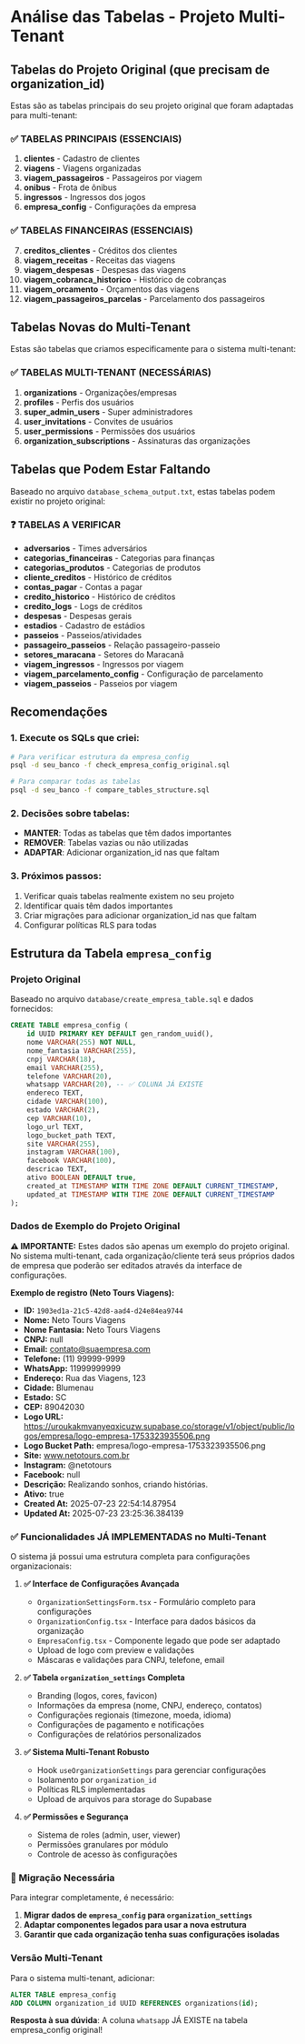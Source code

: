 # Análise das Tabelas - Projeto Multi-Tenant

## Tabelas do Projeto Original (que precisam de organization_id)

Estas são as tabelas principais do seu projeto original que foram adaptadas para multi-tenant:

### ✅ TABELAS PRINCIPAIS (ESSENCIAIS)
1. **clientes** - Cadastro de clientes
2. **viagens** - Viagens organizadas
3. **viagem_passageiros** - Passageiros por viagem
4. **onibus** - Frota de ônibus
5. **ingressos** - Ingressos dos jogos
6. **empresa_config** - Configurações da empresa

### ✅ TABELAS FINANCEIRAS (ESSENCIAIS)
7. **creditos_clientes** - Créditos dos clientes
8. **viagem_receitas** - Receitas das viagens
9. **viagem_despesas** - Despesas das viagens
10. **viagem_cobranca_historico** - Histórico de cobranças
11. **viagem_orcamento** - Orçamentos das viagens
12. **viagem_passageiros_parcelas** - Parcelamento dos passageiros

## Tabelas Novas do Multi-Tenant

Estas são tabelas que criamos especificamente para o sistema multi-tenant:

### ✅ TABELAS MULTI-TENANT (NECESSÁRIAS)
1. **organizations** - Organizações/empresas
2. **profiles** - Perfis dos usuários
3. **super_admin_users** - Super administradores
4. **user_invitations** - Convites de usuários
5. **user_permissions** - Permissões dos usuários
6. **organization_subscriptions** - Assinaturas das organizações

## Tabelas que Podem Estar Faltando

Baseado no arquivo `database_schema_output.txt`, estas tabelas podem existir no projeto original:

### ❓ TABELAS A VERIFICAR
- **adversarios** - Times adversários
- **categorias_financeiras** - Categorias para finanças
- **categorias_produtos** - Categorias de produtos
- **cliente_creditos** - Histórico de créditos
- **contas_pagar** - Contas a pagar
- **credito_historico** - Histórico de créditos
- **credito_logs** - Logs de créditos
- **despesas** - Despesas gerais
- **estadios** - Cadastro de estádios
- **passeios** - Passeios/atividades
- **passageiro_passeios** - Relação passageiro-passeio
- **setores_maracana** - Setores do Maracanã
- **viagem_ingressos** - Ingressos por viagem
- **viagem_parcelamento_config** - Configuração de parcelamento
- **viagem_passeios** - Passeios por viagem

## Recomendações

### 1. Execute os SQLs que criei:
```bash
# Para verificar estrutura da empresa_config
psql -d seu_banco -f check_empresa_config_original.sql

# Para comparar todas as tabelas
psql -d seu_banco -f compare_tables_structure.sql
```

### 2. Decisões sobre tabelas:
- **MANTER**: Todas as tabelas que têm dados importantes
- **REMOVER**: Tabelas vazias ou não utilizadas
- **ADAPTAR**: Adicionar organization_id nas que faltam

### 3. Próximos passos:
1. Verificar quais tabelas realmente existem no seu projeto
2. Identificar quais têm dados importantes
3. Criar migrações para adicionar organization_id nas que faltam
4. Configurar políticas RLS para todas

## Estrutura da Tabela `empresa_config`

### Projeto Original
Baseado no arquivo `database/create_empresa_table.sql` e dados fornecidos:

```sql
CREATE TABLE empresa_config (
    id UUID PRIMARY KEY DEFAULT gen_random_uuid(),
    nome VARCHAR(255) NOT NULL,
    nome_fantasia VARCHAR(255),
    cnpj VARCHAR(18),
    email VARCHAR(255),
    telefone VARCHAR(20),
    whatsapp VARCHAR(20), -- ✅ COLUNA JÁ EXISTE
    endereco TEXT,
    cidade VARCHAR(100),
    estado VARCHAR(2),
    cep VARCHAR(10),
    logo_url TEXT,
    logo_bucket_path TEXT,
    site VARCHAR(255),
    instagram VARCHAR(100),
    facebook VARCHAR(100),
    descricao TEXT,
    ativo BOOLEAN DEFAULT true,
    created_at TIMESTAMP WITH TIME ZONE DEFAULT CURRENT_TIMESTAMP,
    updated_at TIMESTAMP WITH TIME ZONE DEFAULT CURRENT_TIMESTAMP
);
```

### Dados de Exemplo do Projeto Original

**⚠️ IMPORTANTE:** Estes dados são apenas um exemplo do projeto original. No sistema multi-tenant, cada organização/cliente terá seus próprios dados de empresa que poderão ser editados através da interface de configurações.

**Exemplo de registro (Neto Tours Viagens):**
- **ID:** `1903ed1a-21c5-42d8-aad4-d24e84ea9744`
- **Nome:** Neto Tours Viagens
- **Nome Fantasia:** Neto Tours Viagens
- **CNPJ:** null
- **Email:** contato@suaempresa.com
- **Telefone:** (11) 99999-9999
- **WhatsApp:** 11999999999
- **Endereço:** Rua das Viagens, 123
- **Cidade:** Blumenau
- **Estado:** SC
- **CEP:** 89042030
- **Logo URL:** https://uroukakmvanyeqxicuzw.supabase.co/storage/v1/object/public/logos/empresa/logo-empresa-1753323935506.png
- **Logo Bucket Path:** empresa/logo-empresa-1753323935506.png
- **Site:** www.netotours.com.br
- **Instagram:** @netotours
- **Facebook:** null
- **Descrição:** Realizando sonhos, criando histórias.
- **Ativo:** true
- **Created At:** 2025-07-23 22:54:14.87954
- **Updated At:** 2025-07-23 23:25:36.384139

### ✅ Funcionalidades JÁ IMPLEMENTADAS no Multi-Tenant

O sistema já possui uma estrutura completa para configurações organizacionais:

1. **✅ Interface de Configurações Avançada**
   - `OrganizationSettingsForm.tsx` - Formulário completo para configurações
   - `OrganizationConfig.tsx` - Interface para dados básicos da organização
   - `EmpresaConfig.tsx` - Componente legado que pode ser adaptado
   - Upload de logo com preview e validações
   - Máscaras e validações para CNPJ, telefone, email

2. **✅ Tabela `organization_settings` Completa**
   - Branding (logos, cores, favicon)
   - Informações da empresa (nome, CNPJ, endereço, contatos)
   - Configurações regionais (timezone, moeda, idioma)
   - Configurações de pagamento e notificações
   - Configurações de relatórios personalizados

3. **✅ Sistema Multi-Tenant Robusto**
   - Hook `useOrganizationSettings` para gerenciar configurações
   - Isolamento por `organization_id`
   - Políticas RLS implementadas
   - Upload de arquivos para storage do Supabase

4. **✅ Permissões e Segurança**
   - Sistema de roles (admin, user, viewer)
   - Permissões granulares por módulo
   - Controle de acesso às configurações

### 🔄 Migração Necessária

Para integrar completamente, é necessário:

1. **Migrar dados de `empresa_config` para `organization_settings`**
2. **Adaptar componentes legados para usar a nova estrutura**
3. **Garantir que cada organização tenha suas configurações isoladas**

### Versão Multi-Tenant
Para o sistema multi-tenant, adicionar:

```sql
ALTER TABLE empresa_config 
ADD COLUMN organization_id UUID REFERENCES organizations(id);
```

**Resposta à sua dúvida**: A coluna `whatsapp` JÁ EXISTE na tabela empresa_config original!